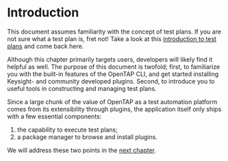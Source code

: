 # Introduction

This document assumes familiarity with the concept of test plans. If you are not sure what a test plan is, fret not! Take a look at this [introduction to test plans](reference) and come back here.

Although this chapter primarily targets users, developers will likely find it helpful as well. The purpose of this document is twofold; first, to familiarize you with the built-in features of the OpenTAP CLI, and get started installing Keysight- and community developed plugins. Second, to introduce you to useful tools in constructing and managing test plans. 

Since a large chunk of the value of OpenTAP as a test automation platform comes from its extensibility through plugins, the application itself only ships with a few essential components:

1. the capability to execute test plans;
2. a package manager to browse and install plugins.

We will address these two points in the [next chapter](../CLI%20Usage).